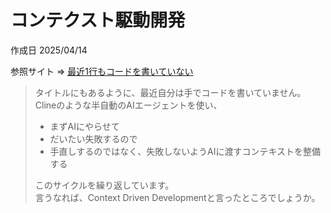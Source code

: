 # コンテクスト駆動開発

作成日 2025/04/14

参照サイト => [最近1行もコードを書いていない](https://zenn.dev/notahotel/articles/e70325e770ffa6)

> タイトルにもあるように、最近自分は手でコードを書いていません。\
> Clineのような半自動のAIエージェントを使い、
>
>- まずAIにやらせて
>- だいたい失敗するので
>- 手直しするのではなく、失敗しないようAIに渡すコンテキストを整備する
>
> このサイクルを繰り返しています。\
> 言うなれば、Context Driven Developmentと言ったところでしょうか。
